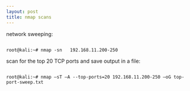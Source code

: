 ```yaml
---
layout: post
title: nmap scans
---
```

network sweeping:
```

root@kali:~# nmap -sn	192.168.11.200-250
```
scan for the top 20 TCP ports and save output in a file:
```

root@kali:~# nmap –sT –A --top-ports=20 192.168.11.200-250 –oG top-port-sweep.txt
```
